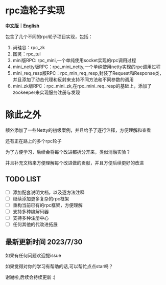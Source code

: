 # rpc造轮子实现

**[中文版](READMEChina.md)｜[English](README.md)**

包含了几个不同的rpc轮子项目实现，包括：

1. 尚硅谷：rpc_zk
2. 图灵：rpc_tul
3. mini版RPC: rpc_mini,一个单纯使用socket实现的rpc调用过程
4. mini_netty版RPC：rpc_mini_netty,一个单纯使用netty实现的rpc调用过程
5. mini_req_resp版RPC：rpc_min_req_resp,封装了Request和Response类，并且添加了动态代理和反射来支持不同方法和不同参数的调用
6. mini_zk版RPC：rpc_mini_zk,在rpc_mini_req_resp的基础上，添加了zookeeper来实现服务注册与发现

# 除此之外

额外添加了一些Netty的初级案例，并且给予了逐行注释，方便理解和查看

还有正在路上的多个rpc轮子

为了方便学习，后续会将每个改进都拆分开来，类似消融实验？

并且补充文档来方便理解每个改进做的贡献，并且方便后续更好的改进

## TODO LIST
- [ ] 添加配套说明文档，以及逐方法注释
- [ ] 继续添加更多复杂的rpc框架
- [ ] 重构当前已有的rpc框架，方便理解
- [ ] 支持多种编解码器
- [ ] 支持多种注册中心
- [ ] 任何其他的代改进拓展

## 最新更新时间 2023/7/30

如果有任何问题欢迎提issue

如果觉得对你的学习有帮助的话,可以帮忙点点star吗？

谢谢啦,后续会持续更新 :) 


